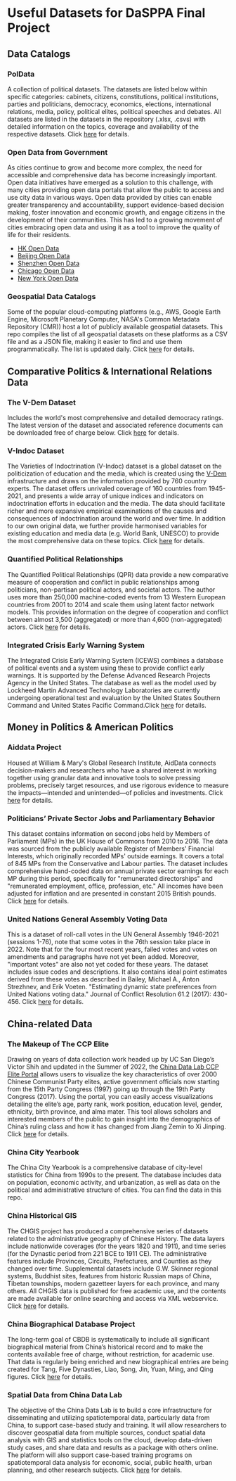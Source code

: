 # Useful Datasets for DaSPPA Final Project

## Data Catalogs
### PolData

A collection of political datasets. The datasets are listed below within specific categories: cabinets, citizens, constitutions, political institutions, parties and politicians, democracy, economics, elections, international relations, media, policy, political elites, political speeches and debates. All datasets are listed in the datasets in the repository (.xlsx, .csvs) with detailed information on the topics, coverage and availability of the respective datasets. Click [here](https://github.com/erikgahner/PolData) for details.

### Open Data from Government

As cities continue to grow and become more complex, the need for accessible and comprehensive data has become increasingly important. Open data initiatives have emerged as a solution to this challenge, with many cities providing open data portals that allow the public to access and use city data in various ways. Open data provided by cities can enable greater transparency and accountability, support evidence-based decision making, foster innovation and economic growth, and engage citizens in the development of their communities. This has led to a growing movement of cities embracing open data and using it as a tool to improve the quality of life for their residents.

- [HK Open Data](https://data.gov.hk/en/)
- [Beijing Open Data](https://data.beijing.gov.cn/)
- [Shenzhen Open Data](https://opendata.sz.gov.cn/data/catalog/toDataCatalog)
- [Chicago Open Data](https://data.cityofchicago.org/)
- [New York Open Data](https://opendata.cityofnewyork.us/)

### Geospatial Data Catalogs

Some of the popular cloud-computing platforms (e.g., AWS, Google Earth Engine, Microsoft Planetary Computer, NASA's Common Metadata Repository (CMR)) host a lot of publicly available geospatial datasets. This repo compiles the list of all geospatial datasets on these platforms as a CSV file and as a JSON file, making it easier to find and use them programmatically. The list is updated daily. Click [here](https://github.com/giswqs/geospatial-data-catalogs) for details.

## Comparative Politics & International Relations Data

### The V-Dem Dataset

Includes the world's most comprehensive and detailed democracy ratings. The latest version of the dataset and associated reference documents can be downloaded free of charge below. Click [here](https://www.v-dem.net/data/the-v-dem-dataset/) for details.

### V-Indoc Dataset

The Varieties of Indoctrination (V-Indoc) dataset is a global dataset on the politicization of education and the media, which is created using the [V-Dem](#the-v-dem-dataset) infrastructure and draws on the information provided by 760 country experts. The dataset offers unrivaled coverage of 160 countries from 1945-2021, and presents a wide array of unique indices and indicators on indoctrination efforts in education and the media. The data should facilitate richer and more expansive empirical examinations of the causes and consequences of indoctrination around the world and over time. In addition to our own original data, we further provide harmonised variables for existing education and media data (e.g. World Bank, UNESCO) to provide the most comprehensive data on these topics. Click [here](https://www.gla.ac.uk/research/az/democracyresearch/dataandmethods/v-indocdataset/) for details.

### Quantified Political Relationships

The Quantified Political Relationships (QPR) data provide a new comparative measure of cooperation and conflict in public relationships among politicians, non-partisan political actors, and societal actors. The author uses more than 250,000 machine-coded events from 13 Western European countries from 2001 to 2014 and scale them using latent factor network models. This provides information on the degree of cooperation and conflict between almost 3,500 (aggregated) or more than 4,600 (non-aggregated) actors. Click [here](https://simonweschle.github.io/data.html) for details.

### Integrated Crisis Early Warning System

The Integrated Crisis Early Warning System (ICEWS) combines a database of political events and a system using these to provide conflict early warnings. It is supported by the Defense Advanced Research Projects Agency in the United States. The database as well as the model used by Lockheed Martin Advanced Technology Laboratories are currently undergoing operational test and evaluation by the United States Southern Command and United States Pacific Command.Click [here](https://dataverse.harvard.edu/dataverse/icews) for details.

## Money in Politics & American Politics

### Aiddata Project

Housed at William & Mary's Global Research Institute, AidData connects decision-makers and researchers who have a shared interest in working together using granular data and innovative tools to solve pressing problems, precisely target resources, and use rigorous evidence to measure the impacts—intended and unintended—of policies and investments. Click [here](https://www.aiddata.org/datasets) for details.

### Politicians’ Private Sector Jobs and Parliamentary Behavior

This dataset contains information on second jobs held by Members of Parliament (MPs) in the UK House of Commons from 2010 to 2016. The data was sourced from the publicly available Register of Members' Financial Interests, which originally recorded MPs' outside earnings. It covers a total of 845 MPs from the Conservative and Labour parties. The dataset includes comprehensive hand-coded data on annual private sector earnings for each MP during this period, specifically for "remunerated directorships" and "remunerated employment, office, profession, etc." All incomes have been adjusted for inflation and are presented in constant 2015 British pounds. Click [here](https://dataverse.harvard.edu/dataset.xhtml?persistentId=doi:10.7910/DVN/RKMKXU) for details.

### United Nations General Assembly Voting Data

This is a dataset of roll-call votes in the UN General Assembly 1946-2021 (sessions 1-76), note that some votes in the 76th session take place in 2022. Note that for the four most recent years, failed votes and votes on amendments and paragraphs have not yet been added. Moreover, "important votes" are also not yet coded for these years. The dataset includes issue codes and descriptions. It also contains ideal point estimates derived from these votes as described in Bailey, Michael A., Anton Strezhnev, and Erik Voeten. "Estimating dynamic state preferences from United Nations voting data." Journal of Conflict Resolution 61.2 (2017): 430-456. Click [here](https://github.com/evoeten/United-Nations-General-Assembly-Votes-and-Ideal-Points) for details.

## China-related Data

### The Makeup of The CCP Elite

Drawing on years of data collection work headed up by UC San Diego’s Victor Shih and updated in the Summer of 2022, the [China Data Lab CCP Elite Portal](https://chinadatalab.ucsd.edu/elites/) allows users to visualize the key characteristics of over 2000 Chinese Communist Party elites, active government officials now starting from the 15th Party Congress (1997) going up through the 19th Party Congress (2017).  Using the portal, you can easily access visualizations detailing the elite’s age, party rank, work position, education level, gender, ethnicity, birth province, and alma mater. This tool allows scholars and interested members of the public to gain insight into the demographics of China’s ruling class and how it has changed from Jiang Zemin to Xi Jinping. Click [here](https://chinadatalab.ucsd.edu/viz-blog/the-makeup-of-the-ccp-elite-update/) for details.

### China City Yearbook

The China City Yearbook is a comprehensive database of city-level statistics for China from 1990s to the present. The database includes data on population, economic activity, and urbanization, as well as data on the political and administrative structure of cities. You can find the data in this repo.

### China Historical GIS

The CHGIS project has produced a comprehensive series of datasets related to the administrative geography of Chinese History. The data layers include nationwide coverages (for the years 1820 and 1911), and time series (for the Dynastic period from 221 BCE to 1911 CE). The administrative features include Provinces, Circuits, Prefectures, and Counties as they changed over time. Supplemental datasets include G.W. Skinner regional systems, Buddhist sites, features from historic Russian maps of China, Tibetan townships, modern gazetteer layers for each province, and many others. All CHGIS data is published for free academic use, and the contents are made available for online searching and access via XML webservice. Click [here](https://dataverse.harvard.edu/dataverse/chgis_v6) for details.

### China Biographical Database Project

The long-term goal of CBDB is systematically to include all significant biographical material from China’s historical record and to make the contents available free of charge, without restriction, for academic use. That data is regularly being enriched and new biographical entries are being created for Tang, Five Dynasties, Liao, Song, Jin, Yuan, Ming, and Qing figures. Click [here](https://dataverse.harvard.edu/dataverse/cbdb) for details.

### Spatial Data from China Data Lab

The objective of the China Data Lab is to build a core infrastructure for disseminating and utilizing spatiotemporal data, particularly data from China, to support case-based study and training. It will allow researchers to discover geospatial data from multiple sources, conduct spatial data analysis with GIS and statistics tools on the cloud, develop data-driven study cases, and share data and results as a package with others online. The platform will also support case-based training programs on spatiotemporal data analysis for economic, social, public health, urban planning, and other research subjects. Click [here](https://dataverse.harvard.edu/dataverse/chinadatainstitute) for details.
